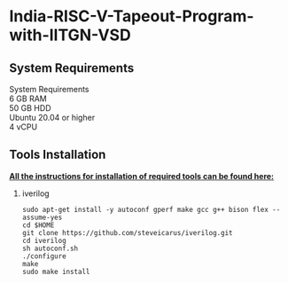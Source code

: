 # India-RISC-V-Tapeout-Program-with-IITGN-VSD
## System Requirements  
  
System Requirements  
6 GB RAM  
50 GB HDD  
Ubuntu 20.04 or higher  
4 vCPU  
  
## Tools Installation
<ins>**All the instructions for installation of required tools can be found here:**</ins>  

  1. iverilog
     
     ```
     sudo apt-get install -y autoconf gperf make gcc g++ bison flex --assume-yes
     cd $HOME
     git clone https://github.com/steveicarus/iverilog.git
     cd iverilog
     sh autoconf.sh
     ./configure
     make
     sudo make install
     
     ```  
